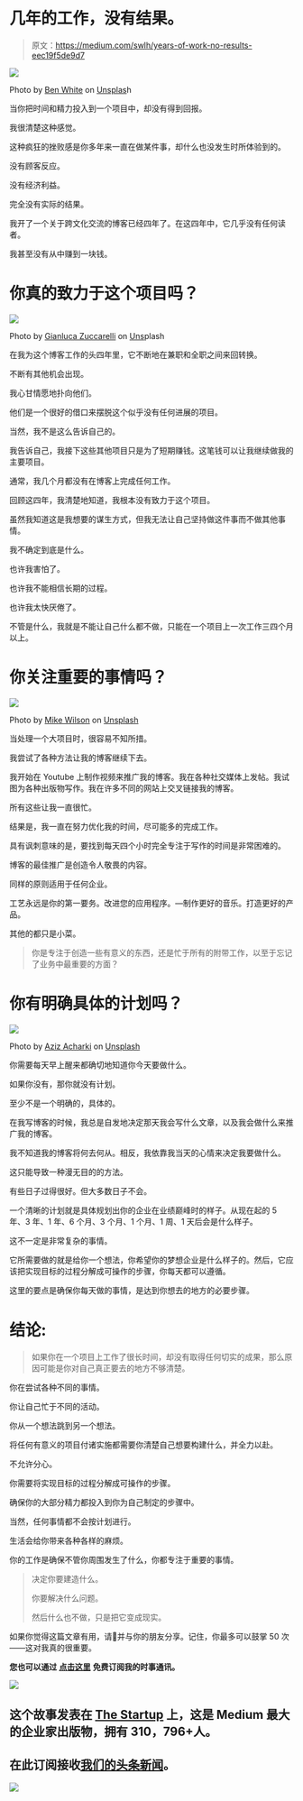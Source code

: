 # 几年的工作，没有结果。

> 原文：<https://medium.com/swlh/years-of-work-no-results-eec19f5de9d7>

![](img/61c80aa6a2283772586d2d52adf0b9ac.png)

Photo by [Ben White](https://unsplash.com/photos/7SRymDKKDus?utm_source=unsplash&utm_medium=referral&utm_content=creditCopyText) on [Unsplas](https://unsplash.com/search/photos/frustration?utm_source=unsplash&utm_medium=referral&utm_content=creditCopyText)h

当你把时间和精力投入到一个项目中，却没有得到回报。

我很清楚这种感觉。

这种疯狂的挫败感是你多年来一直在做某件事，却什么也没发生时所体验到的。

没有顾客反应。

没有经济利益。

完全没有实际的结果。

我开了一个关于跨文化交流的博客已经四年了。在这四年中，它几乎没有任何读者。

我甚至没有从中赚到一块钱。

# 你真的致力于这个项目吗？

![](img/334c163682da3ebf1b69e1570c432b2d.png)

Photo by [Gianluca Zuccarelli](https://unsplash.com/photos/KGXF_TrVUiE?utm_source=unsplash&utm_medium=referral&utm_content=creditCopyText) on [Uns](https://unsplash.com/?utm_source=unsplash&utm_medium=referral&utm_content=creditCopyText)plash

在我为这个博客工作的头四年里，它不断地在兼职和全职之间来回转换。

不断有其他机会出现。

我心甘情愿地扑向他们。

他们是一个很好的借口来摆脱这个似乎没有任何进展的项目。

当然，我不是这么告诉自己的。

我告诉自己，我接下这些其他项目只是为了短期赚钱。这笔钱可以让我继续做我的主要项目。

通常，我几个月都没有在博客上完成任何工作。

回顾这四年，我清楚地知道，我根本没有致力于这个项目。

虽然我知道这是我想要的谋生方式，但我无法让自己坚持做这件事而不做其他事情。

我不确定到底是什么。

也许我害怕了。

也许我不能相信长期的过程。

也许我太快厌倦了。

不管是什么，我就是不能让自己什么都不做，只能在一个项目上一次工作三四个月以上。

# 你关注重要的事情吗？

![](img/0e9fbfef8b1d21f2ff31bcc5f1ffea02.png)

Photo by [Mike Wilson](https://unsplash.com/photos/Y-eXXYKT_Fw?utm_source=unsplash&utm_medium=referral&utm_content=creditCopyText) on [Unsplash](https://unsplash.com/?utm_source=unsplash&utm_medium=referral&utm_content=creditCopyText)

当处理一个大项目时，很容易不知所措。

我尝试了各种方法让我的博客继续下去。

我开始在 Youtube 上制作视频来推广我的博客。我在各种社交媒体上发帖。我试图为各种出版物写作。我在许多不同的网站上交叉链接我的博客。

所有这些让我一直很忙。

结果是，我一直在努力优化我的时间，尽可能多的完成工作。

具有讽刺意味的是，要找到每天四个小时完全专注于写作的时间是非常困难的。

博客的最佳推广是创造令人敬畏的内容。

同样的原则适用于任何企业。

工艺永远是你的第一要务。改进您的应用程序。—制作更好的音乐。打造更好的产品。

其他的都只是小菜。

> 你是专注于创造一些有意义的东西，还是忙于所有的附带工作，以至于忘记了业务中最重要的方面？

# 你有明确具体的计划吗？

![](img/f40d2fa9b90bde78d9fed1af2de842c9.png)

Photo by [Aziz Acharki](https://unsplash.com/photos/PUvPZckRnOg?utm_source=unsplash&utm_medium=referral&utm_content=creditCopyText) on [Unsplash](https://unsplash.com/search/photos/plan?utm_source=unsplash&utm_medium=referral&utm_content=creditCopyText)

你需要每天早上醒来都确切地知道你今天要做什么。

如果你没有，那你就没有计划。

至少不是一个明确的，具体的。

在我写博客的时候，我总是自发地决定那天我会写什么文章，以及我会做什么来推广我的博客。

我不知道我的博客将何去何从。相反，我依靠我当天的心情来决定我要做什么。

这只能导致一种漫无目的的方法。

有些日子过得很好。但大多数日子不会。

一个清晰的计划就是具体规划出你的企业在业绩巅峰时的样子。从现在起的 5 年、3 年、1 年、6 个月、3 个月、1 个月、1 周、1 天后会是什么样子。

这不一定是非常复杂的事情。

它所需要做的就是给你一个想法，你希望你的梦想企业是什么样子的。然后，它应该把实现目标的过程分解成可操作的步骤，你每天都可以遵循。

这里的要点是确保你每天做的事情，是达到你想去的地方的必要步骤。

# 结论:

> 如果你在一个项目上工作了很长时间，却没有取得任何切实的成果，那么原因可能是你对自己真正要去的地方不够清楚。

你在尝试各种不同的事情。

你让自己忙于不同的活动。

你从一个想法跳到另一个想法。

将任何有意义的项目付诸实施都需要你清楚自己想要构建什么，并全力以赴。

不允许分心。

你需要将实现目标的过程分解成可操作的步骤。

确保你的大部分精力都投入到你为自己制定的步骤中。

当然，任何事情都不会按计划进行。

生活会给你带来各种各样的麻烦。

你的工作是确保不管你周围发生了什么，你都专注于重要的事情。

> 决定你要建造什么。
> 
> 你要解决什么问题。
> 
> 然后什么也不做，只是把它变成现实。

如果你觉得这篇文章有用，请👏并与你的朋友分享。记住，你最多可以鼓掌 50 次——这对我真的很重要。

**您也可以通过** [**点击这里**](https://mailchi.mp/b0d1e1fba452/struggle-first-thrive-later) **免费订阅我的时事通讯。**

[![](img/308a8d84fb9b2fab43d66c117fcc4bb4.png)](https://medium.com/swlh)

## 这个故事发表在 [The Startup](https://medium.com/swlh) 上，这是 Medium 最大的企业家出版物，拥有 310，796+人。

## 在此订阅接收[我们的头条新闻](http://growthsupply.com/the-startup-newsletter/)。

[![](img/b0164736ea17a63403e660de5dedf91a.png)](https://medium.com/swlh)